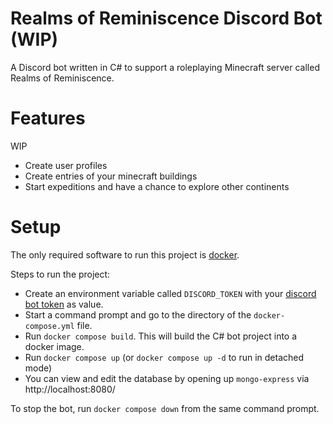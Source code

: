 # Realms of Reminiscence Discord Bot (WIP)
A Discord bot written in C# to support a roleplaying Minecraft server called Realms of Reminiscence.

# Features
WIP
- Create user profiles
- Create entries of your minecraft buildings
- Start expeditions and have a chance to explore other continents

# Setup
The only required software to run this project is [docker](https://www.docker.com/).

Steps to run the project:
- Create an environment variable called `DISCORD_TOKEN` with your [discord bot token](https://github.com/reactiflux/discord-irc/wiki/Creating-a-discord-bot-&-getting-a-token) as value.
- Start a command prompt and go to the directory of the `docker-compose.yml` file.
- Run `docker compose build`. This will build the C# bot project into a docker image.
- Run `docker compose up` (or `docker compose up -d` to run in detached mode)
- You can view and edit the database by opening up `mongo-express` via http://localhost:8080/

To stop the bot, run `docker compose down` from the same command prompt.